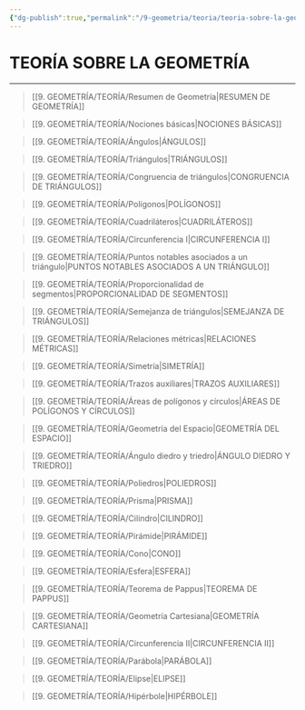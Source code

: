 ```yaml
---
{"dg-publish":true,"permalink":"/9-geometria/teoria/teoria-sobre-la-geometria/","tags":["Geometría","Teoría"]}
---
```


# TEORÍA SOBRE LA GEOMETRÍA
---

>[[9. GEOMETRÍA/TEORÍA/Resumen de Geometría\|RESUMEN DE GEOMETRÍA]]

>[[9. GEOMETRÍA/TEORÍA/Nociones básicas\|NOCIONES BÁSICAS]]

 >[[9. GEOMETRÍA/TEORÍA/Ángulos\|ÁNGULOS]]

>[[9. GEOMETRÍA/TEORÍA/Triángulos\|TRIÁNGULOS]]

>[[9. GEOMETRÍA/TEORÍA/Congruencia de triángulos\|CONGRUENCIA DE TRIÁNGULOS]]

>[[9. GEOMETRÍA/TEORÍA/Polígonos\|POLÍGONOS]]

>[[9. GEOMETRÍA/TEORÍA/Cuadriláteros\|CUADRILÁTEROS]]

>[[9. GEOMETRÍA/TEORÍA/Circunferencia I\|CIRCUNFERENCIA I]]

>[[9. GEOMETRÍA/TEORÍA/Puntos notables asociados a un triángulo\|PUNTOS NOTABLES ASOCIADOS A UN TRIÁNGULO]]

 >[[9. GEOMETRÍA/TEORÍA/Proporcionalidad de segmentos\|PROPORCIONALIDAD DE SEGMENTOS]]

>[[9. GEOMETRÍA/TEORÍA/Semejanza de triángulos\|SEMEJANZA DE TRIÁNGULOS]]

 >[[9. GEOMETRÍA/TEORÍA/Relaciones métricas\|RELACIONES MÉTRICAS]]

>[[9. GEOMETRÍA/TEORÍA/Simetría\|SIMETRÍA]]

>[[9. GEOMETRÍA/TEORÍA/Trazos auxiliares\|TRAZOS AUXILIARES]]

>[[9. GEOMETRÍA/TEORÍA/Áreas de polígonos y círculos\|ÁREAS DE POLÍGONOS Y CÍRCULOS]]

>[[9. GEOMETRÍA/TEORÍA/Geometría del Espacio\|GEOMETRÍA DEL ESPACIO]]

>[[9. GEOMETRÍA/TEORÍA/Ángulo diedro y triedro\|ÁNGULO DIEDRO Y TRIEDRO]]

>[[9. GEOMETRÍA/TEORÍA/Poliedros\|POLIEDROS]]

>[[9. GEOMETRÍA/TEORÍA/Prisma\|PRISMA]]

 >[[9. GEOMETRÍA/TEORÍA/Cilindro\|CILINDRO]]

>[[9. GEOMETRÍA/TEORÍA/Pirámide\|PIRÁMIDE]]

 >[[9. GEOMETRÍA/TEORÍA/Cono\|CONO]]

>[[9. GEOMETRÍA/TEORÍA/Esfera\|ESFERA]]

>[[9. GEOMETRÍA/TEORÍA/Teorema de Pappus\|TEOREMA DE PAPPUS]]

>[[9. GEOMETRÍA/TEORÍA/Geometría Cartesiana\|GEOMETRÍA CARTESIANA]]

 >[[9. GEOMETRÍA/TEORÍA/Circunferencia II\|CIRCUNFERENCIA II]]

>[[9. GEOMETRÍA/TEORÍA/Parábola\|PARÁBOLA]]

 >[[9. GEOMETRÍA/TEORÍA/Elipse\|ELIPSE]]

 >[[9. GEOMETRÍA/TEORÍA/Hipérbole\|HIPÉRBOLE]]